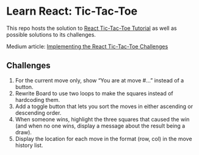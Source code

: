 # Learn React: Tic-Tac-Toe

This repo hosts the solution to [React Tic-Tac-Toe Tutorial](https://react.dev/learn/tutorial-tic-tac-toe) as well as possible solutions to its challenges.

Medium article: [Implementing the React Tic-Tac-Toe Challenges](https://seanaujong.medium.com/implementing-the-react-tic-tac-toe-challenges-ed57d7ae4f67)

## Challenges

1. For the current move only, show “You are at move #…” instead of a button.
2. Rewrite Board to use two loops to make the squares instead of hardcoding them.
3. Add a toggle button that lets you sort the moves in either ascending or descending order.
4. When someone wins, highlight the three squares that caused the win (and when no one wins, display a message about the result being a draw).
5. Display the location for each move in the format (row, col) in the move history list.
